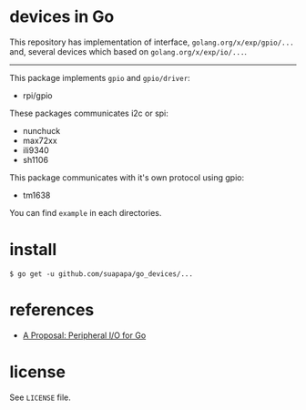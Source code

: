 # devices in Go

This repository has 
implementation of interface, `golang.org/x/exp/gpio/...` and,
several devices which based on `golang.org/x/exp/io/...`.

----

This package implements `gpio` and `gpio/driver`:
* rpi/gpio

These packages communicates i2c or spi:
* nunchuck
* max72xx
* ili9340
* sh1106

This package communicates with it's own protocol using gpio:
* tm1638

You can find `example` in each directories.

# install

    $ go get -u github.com/suapapa/go_devices/...

# references
* [A Proposal: Peripheral I/O for Go](http://go-talks.appspot.com/github.com/rakyll/talks/pio/pio.slide)

# license
See `LICENSE` file.